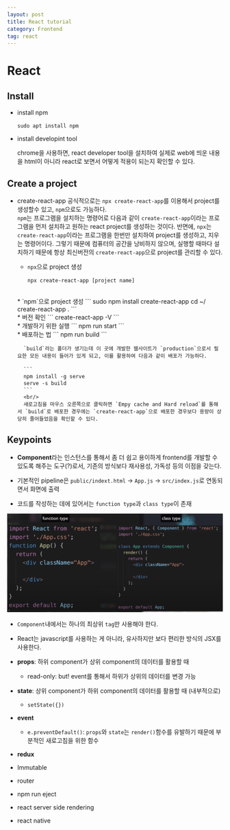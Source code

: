 ```yaml
---
layout: post
title: React tutorial
category: Frontend
tag: react
---
```


# React 


## Install 

* install npm
    ```
    sudo apt install npm
    ```

* install developint tool

    chrome을 사용하면, react developer tool을 설치하여 실제로 web에 띄운 내용을 html이 아니라 react로 보면서 어떻게 적용이 되는지 확인할 수 있다. 

## Create a project

* create-react-app
    공식적으로는 `npx create-react-app`를 이용해서 project를 생성할수 있고, `npm`으로도 가능하다. <br/>
    `npm`는 프로그램을 설치하는 명령어로 다음과 같이 `create-react-app`이라는 프로그램을 먼저 설치하고 원하는 react project를 생성하는 것이다. 반면에, `npx`는 `create-react-app`이라는 프로그램을 한번만 설치하여 project를 생성하고, 지우는 명령어이다. 그렇기 때문에 컴퓨터의 공간을 낭비하지 않으며, 실행할 때마다 설치하기 때문에 항상 최신버전의 `create-react-app`으로 project를 관리할 수 있다. 
    
    * `npx`으로 project 생성
        ```
        npx create-react-app [project name]
        ```
    <br/>
    * `npm`으로 project 생성
        ```
        sudo npm install create-react-app
        cd ~/<project dir.>
        create-react-app .
        ```
    <br/>
    * 버전 확인
        ```
        create-react-app -V
        ```
    <br/>
    * 개발하기 위한 실행 
        ```
        npm run start
        ```
    <br/>
    * 배포하는 법
        ```
        npm run build
        ```

        `build`라는 폴더가 생기는데 이 곳에 개발한 웹사이트가 `production`으로서 필요한 모든 내용이 들어가 있게 되고, 이를 활용하여 다음과 같이 배포가 가능하다. 

        ```
        npm install -g serve
        serve -s build 
        ```
        <br/>
        새로고침을 마우스 오른쪽으로 클릭하면 `Empy cache and Hard reload`를 통해서 `build`로 배포한 경우에는 `create-react-app`으로 배포한 경우보다 용량이 상당히 줄어들었음을 확인할 수 있다.

    
## Keypoints

* **Component**라는 인스턴스를 통해서 좀 더 쉽고 용이하게 frontend를 개발할 수 있도록 해주는 도구(?)로서, 기존의 방식보다 재사용성, 가독성 등의 이점을 갖는다.

* 기본적인 pipeline은 `public/indext.html` -> `App.js` -> `src/index.js`로 연동되면서 화면에 출력 

* 코드를 작성하는 데에 있어서는 `function type`과 `class type`이 존재
<img src='./imgs/code.png'>

* `Component`내에서는 하나의 최상위 `tag`만 사용해야 한다. 

* React는 javascript를 사용하는 게 아니라, 유사하지만 보다 편리한 방식의 JSX를 사용한다.

* **props**: 하위 component가 상위 component의 데이터를 활용할 때
    * read-only: but! event를 통해서 하위가 상위의 데이터를 변경 가능

* **state**: 상위 component가 하위 component의 데이터를 활용할 때 (내부적으로)
    * `setState({})`

* **event**
    * `e.preventDefault()`: `props`와 `state`는 `render()`함수를 유발하기 때문에 부분적인 새로고침을 위한 함수

* **redux**

* Immutable

* router

* npm run eject

* react server side rendering

* react native
